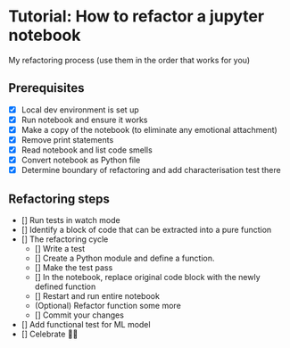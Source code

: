 # Tutorial: How to refactor a jupyter notebook

My refactoring process (use them in the order that works for you)

## Prerequisites
- [x] Local dev environment is set up
- [x] Run notebook and ensure it works
- [x] Make a copy of the notebook (to eliminate any emotional attachment)
- [x] Remove print statements
- [x] Read notebook and list code smells
- [x] Convert notebook as Python file
- [x] Determine boundary of refactoring and add characterisation test there

## Refactoring steps
- [] Run tests in watch mode
- [] Identify a block of code that can be extracted into a pure function
- [] The refactoring cycle
    - [] Write a test
    - [] Create a Python module and define a function. 
    - [] Make the test pass
    - [] In the notebook, replace original code block with the newly defined function
    - [] Restart and run entire notebook
    - (Optional) Refactor function some more
    - [] Commit your changes
- [] Add functional test for ML model
- [] Celebrate 🤘🤘


